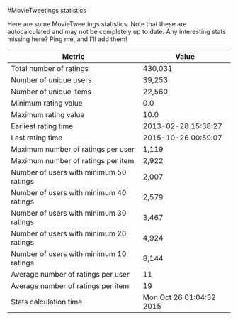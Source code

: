 #MovieTweetings statistics

Here are some MovieTweetings statistics. Note that these are autocalculated and may not be completely up to date. Any interesting stats missing here? Ping me, and I'll add them!

Metric | Value
--- | ---
Total number of ratings                 | 430,031
Number of unique users                  | 39,253
Number of unique items                  | 22,560
Minimum rating value                    | 0.0
Maximum rating value                    | 10.0
Earliest rating time                    | 2013-02-28 15:38:27
Last rating time                        | 2015-10-26 00:59:07
Maximum number of ratings per user      | 1,119
Maximum number of ratings per item      | 2,922
Number of users with minimum 50 ratings | 2,007
Number of users with minimum 40 ratings | 2,579
Number of users with minimum 30 ratings | 3,467
Number of users with minimum 20 ratings | 4,924
Number of users with minimum 10 ratings | 8,144
Average number of ratings per user      | 11
Average number of ratings per item      | 19
Stats calculation time                  | Mon Oct 26 01:04:32 2015


